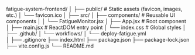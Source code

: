 
fatigue-system-frontend/
│
├── public/                      # Static assets (favicon, images, etc.)
│   └── favicon.ico
│
├── src/
│   ├── components/              # Reusable UI components
│   │   └── FatigueMonitor.jsx
│   ├── App.jsx                  # Root component
│   ├── main.jsx                 # ReactDOM entry point
│   └── index.css                # Global styles
│
├── .github/
│   └── workflows/
│       └── deploy-fatigue.yml  
│
├── .gitignore
├── index.html
├── package.json
├── package-lock.json
├── vite.config.js 
└── README.md  

